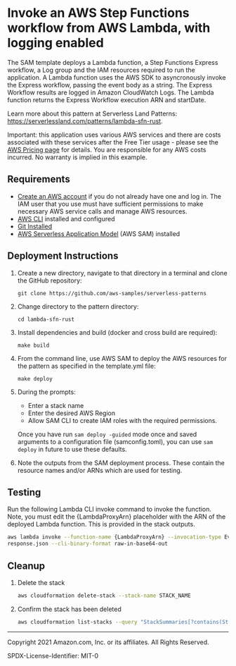 # Invoke an AWS Step Functions workflow from AWS Lambda, with logging enabled

The SAM template deploys a Lambda function, a Step Functions Express workflow, a Log group and the IAM resources required to run the application. A Lambda function uses the AWS SDK to asyncronously invoke the Express workflow, passing the event body as a string. The Express Workflow results are logged in Amazon CloudWatch Logs. The Lambda function returns the Express Workflow execution ARN and startDate.

Learn more about this pattern at Serverless Land Patterns: https://serverlessland.com/patterns/lambda-sfn-rust.

Important: this application uses various AWS services and there are costs associated with these services after the Free Tier usage - please see the [AWS Pricing page](https://aws.amazon.com/pricing/) for details. You are responsible for any AWS costs incurred. No warranty is implied in this example.

## Requirements

* [Create an AWS account](https://portal.aws.amazon.com/gp/aws/developer/registration/index.html) if you do not already have one and log in. The IAM user that you use must have sufficient permissions to make necessary AWS service calls and manage AWS resources.
* [AWS CLI](https://docs.aws.amazon.com/cli/latest/userguide/install-cliv2.html) installed and configured
* [Git Installed](https://git-scm.com/book/en/v2/Getting-Started-Installing-Git)
* [AWS Serverless Application Model](https://docs.aws.amazon.com/serverless-application-model/latest/developerguide/serverless-sam-cli-install.html) (AWS SAM) installed

## Deployment Instructions

1. Create a new directory, navigate to that directory in a terminal and clone the GitHub repository:
    ``` 
    git clone https://github.com/aws-samples/serverless-patterns
    ```
2. Change directory to the pattern directory:
    ```
    cd lambda-sfn-rust
    ```
3. Install dependencies and build (docker and cross build are required):
    ```
    make build
    ```
4. From the command line, use AWS SAM to deploy the AWS resources for the pattern as specified in the template.yml file:
    ```
    make deploy
    ```
5. During the prompts:
    * Enter a stack name
    * Enter the desired AWS Region
    * Allow SAM CLI to create IAM roles with the required permissions.

    Once you have run `sam deploy -guided` mode once and saved arguments to a configuration file (samconfig.toml), you can use `sam deploy` in future to use these defaults.

6. Note the outputs from the SAM deployment process. These contain the resource names and/or ARNs which are used for testing.

## Testing

Run the following Lambda CLI invoke command to invoke the function. Note, you must edit the {LambdaProxyArn} placeholder with the ARN of the deployed Lambda function. This is provided in the stack outputs.

```bash
aws lambda invoke --function-name {LambdaProxyArn} --invocation-type Event --payload '{ "is_hello_world_example": "Hello" }' \ 
response.json --cli-binary-format raw-in-base64-out
```

## Cleanup
 
1. Delete the stack
    ```bash
    aws cloudformation delete-stack --stack-name STACK_NAME
    ```
2. Confirm the stack has been deleted
    ```bash
    aws cloudformation list-stacks --query "StackSummaries[?contains(StackName,'STACK_NAME')].StackStatus"
    ```
----
Copyright 2021 Amazon.com, Inc. or its affiliates. All Rights Reserved.

SPDX-License-Identifier: MIT-0